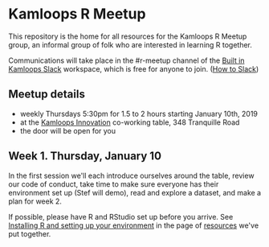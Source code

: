 # Kamloops R Meetup
This repository is the home for all resources for the Kamloops R Meetup group, an informal group of folk who are interested in learning R together. 

Communications will take place in the #r-meetup channel of the [Built in Kamloops Slack](https://builtinkamloops-slackin.now.sh/) workspace, which is free for anyone to join. ([How to Slack](https://get.slack.help/hc/en-us/articles/218080037-Getting-started-for-new-members))

## Meetup details
- weekly Thursdays 5:30pm for 1.5 to 2 hours starting January 10th, 2019
- at the [Kamloops Innovation](https://kamloopsinnovation.ca/contact/) co-working table, 348 Tranquille Road
- the door will be open for you

## Week 1. Thursday, January 10
In the first session we'll each introduce ourselves around the table, review our code of conduct, take time to make sure everyone has their environment set up (Stef will demo), read and explore a dataset, and make a plan for week 2.

If possible, please have R and RStudio set up before you arrive. See [Installing R and setting up your environment](https://github.com/KamloopsR/Meetup/blob/master/Resources.md#installing-r-and-setting-up-your-environment) in the page of [resources](https://github.com/KamloopsR/Meetup/blob/master/Resources.md) we've put together.
